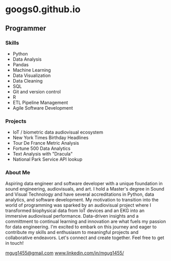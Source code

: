 # googs0.github.io

## Programmer

### Skills
- Python 
- Data Analysis
- Pandas
- Machine Learning
- Data Visualization
- Data Cleaning
- SQL
- Git and version control
- R
- ETL Pipeline Management
- Agile Software Development

### Projects
- IoT / biometric data audiovisual ecosystem
- New York Times Birthday Headlines
- Tour De France Metric Analysis
- Fortune 500 Data Analytics
- Text Analysis with "Dracula"
- National Park Service API lookup

### About Me
Aspiring data engineer and software developer with a unique foundation in sound engineering, audiovisuals, and art. I hold a Master's degree in Sound and Visual Technology and have several accreditations in Python, data analytics, and software development. My motivation to transition into the world of programming was sparked by an audiovisual project where I transformed biophysical data from IoT devices and an EKG into an immersive audiovisual performance. Data-driven insights and a committment to continual learning and innovation are what fuels my passion for data engineering. I'm excited to embark on this journey and eager to contribute my skills and enthusiasm to meaningful projects and collaborative endeavors. Let's connect and create together. Feel free to get in touch! 

 mgug1455@gmail.com
 www.linkedin.com/in/mgug1455/



